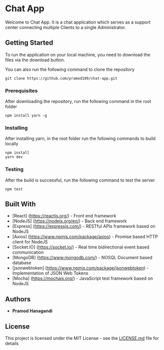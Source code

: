 # Chat App

Welcome to Chat App. It is a chat application which serves as a support center connecting multiple Clients to a single Administrator.

## Getting Started

To run the application on your local machine, you need to download the files via the download button.

You can also run the following command to clone the repository

```
git clone https://github.com/pramod109/chat-app.git
```

### Prerequisites

After downloading the repository, run the following command in the root folder

```
npm install yarn -g
```

### Installing

After installing yarn, in the root folder run the following commands to build locally

```
npm install
yarn dev
```

### Testing

After the build is successful, run the following command to test the server

```
npm test
```

## Built With

* [React] (https://reactjs.org/) - Front end framework
* [NodeJS] (https://nodejs.org/en/) - Back end framework
* [Express] (https://expressjs.com/) - RESTful APIs framework based on NodeJS
* [Axios] (https://www.npmjs.com/package/axios) - Promise based HTTP client for NodeJS
* [Socket.IO] (https://socket.io/) - Real time bidirectional event based communication
* [MongoDB] (https://www.mongodb.com/) - NOSQL Document based database
* [jsonwebtoken] (https://www.npmjs.com/package/jsonwebtoken) - Implementation of JSON Web Tokens
* [Mocha] (https://mochajs.org/) - JavaScript test framework based on NodeJS

## Authors

* **Pramod Hanagandi** 

## License

This project is licensed under the MIT License - see the [LICENSE.md](LICENSE.md) file for details
